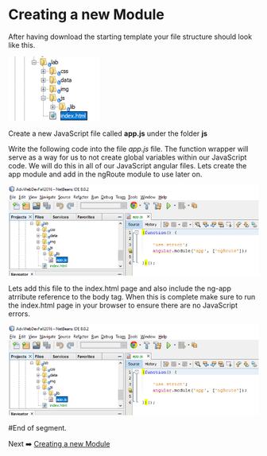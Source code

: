 Creating a new Module
======================

After having download the starting template your file structure should look like this.

![image](https://github.com/gforti/angularjs-workshop-tutorial/blob/master/guides/img/angular-7-module-step1.png)

Create a new JavaScript file called __app.js__ under the folder __js__

Write the following code into the file _app.js_ file. The function wrapper will serve as a way for us to not create global variables within our JavaScript code.  We will do this in all of our JavaScript angular files.  Lets create the app module and add in the ngRoute module to use later on.

![image](https://github.com/gforti/angularjs-workshop-tutorial/blob/master/guides/img/angular-7-module-step2.png)

Lets add this file to the index.html page and also include the ng-app atrribute reference to the body tag. When this is complete make sure to run the index.html page in your browser to ensure there are no JavaScript errors.

![image](https://github.com/gforti/angularjs-workshop-tutorial/blob/master/guides/img/angular-7-module-step2.png)

#End of segment. 

Next :arrow_right: [Creating a new Module](https://github.com/gforti/angularjs-workshop-tutorial/blob/master/guides/Creating-a-new-Module.md)
